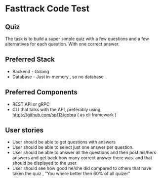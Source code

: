 # Fasttrack Code Test

## Quiz

The task is to build a super simple quiz with a few questions and a few alternatives for each question. With one correct answer.

## Preferred Stack

* Backend - Golang
* Database - Just in-memory , so no database

## Preferred Components
* REST API or gRPC
* CLI that talks with the API, preferably using https://github.com/spf13/cobra ( as cli framework )

## User stories

* User should be able to get questions with answers
* User should be able to select just one answer per question.
* User should be able to answer all the questions and then post his/hers answers and get back how many correct answer there was. and that should be displayed to the user.
* User should see how good he/she did compared to others that have taken the quiz , "You where better then 60% of all quizer"